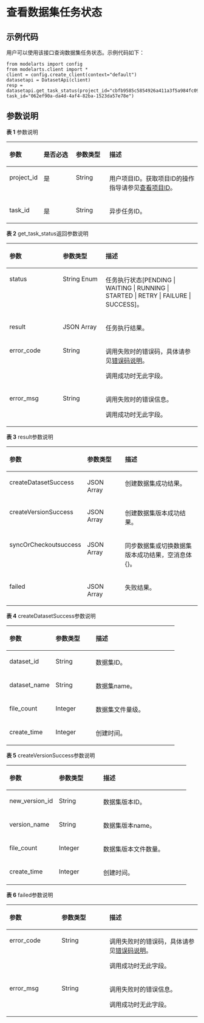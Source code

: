 # 查看数据集任务状态<a name="modelarts_04_0018"></a>

## 示例代码<a name="section35881040102516"></a>

用户可以使用该接口查询数据集任务状态。示例代码如下：

```
from modelarts import config
from modelarts.client import *
client = config.create_client(context="default")
datasetapi = DatasetApi(client)
resp = datasetapi.get_task_status(project_id="cbfb9585c5854926a411a3f5a984fc09", task_id="062ef90a-da4d-4af4-82ba-1523da57e78e")
```

## 参数说明<a name="section0599140112517"></a>

**表 1**  参数说明

<a name="table1427122192918"></a>
<table><thead align="left"><tr id="row10299223299"><th class="cellrowborder" valign="top" width="17.77%" id="mcps1.2.5.1.1"><p id="p19121533162912"><a name="p19121533162912"></a><a name="p19121533162912"></a>参数</p>
</th>
<th class="cellrowborder" valign="top" width="16.89%" id="mcps1.2.5.1.2"><p id="p1812363372920"><a name="p1812363372920"></a><a name="p1812363372920"></a>是否必选</p>
</th>
<th class="cellrowborder" valign="top" width="17.54%" id="mcps1.2.5.1.3"><p id="p21241133112918"><a name="p21241133112918"></a><a name="p21241133112918"></a>参数类型</p>
</th>
<th class="cellrowborder" valign="top" width="47.8%" id="mcps1.2.5.1.4"><p id="p1812615330294"><a name="p1812615330294"></a><a name="p1812615330294"></a>描述</p>
</th>
</tr>
</thead>
<tbody><tr id="row1229142210294"><td class="cellrowborder" valign="top" width="17.77%" headers="mcps1.2.5.1.1 "><p id="p121291133132913"><a name="p121291133132913"></a><a name="p121291133132913"></a>project_id</p>
</td>
<td class="cellrowborder" valign="top" width="16.89%" headers="mcps1.2.5.1.2 "><p id="p0130163312298"><a name="p0130163312298"></a><a name="p0130163312298"></a>是</p>
</td>
<td class="cellrowborder" valign="top" width="17.54%" headers="mcps1.2.5.1.3 "><p id="p1913233372918"><a name="p1913233372918"></a><a name="p1913233372918"></a>String</p>
</td>
<td class="cellrowborder" valign="top" width="47.8%" headers="mcps1.2.5.1.4 "><p id="p4972959911831"><a name="p4972959911831"></a><a name="p4972959911831"></a>用户项目ID。获取项目ID的操作指导请参见<a href="查看项目ID.md">查看项目ID</a>。</p>
</td>
</tr>
<tr id="row1267615214142"><td class="cellrowborder" valign="top" width="17.77%" headers="mcps1.2.5.1.1 "><p id="p6636262275"><a name="p6636262275"></a><a name="p6636262275"></a>task_id</p>
</td>
<td class="cellrowborder" valign="top" width="16.89%" headers="mcps1.2.5.1.2 "><p id="p116372618278"><a name="p116372618278"></a><a name="p116372618278"></a>是</p>
</td>
<td class="cellrowborder" valign="top" width="17.54%" headers="mcps1.2.5.1.3 "><p id="p146319268278"><a name="p146319268278"></a><a name="p146319268278"></a>String</p>
</td>
<td class="cellrowborder" valign="top" width="47.8%" headers="mcps1.2.5.1.4 "><p id="p186362619277"><a name="p186362619277"></a><a name="p186362619277"></a>异步任务ID。</p>
</td>
</tr>
</tbody>
</table>

**表 2**  get\_task\_status返回参数说明

<a name="table7279137152519"></a>
<table><thead align="left"><tr id="row112791476253"><th class="cellrowborder" valign="top" width="27.919191919191917%" id="mcps1.2.4.1.1"><p id="p1727910762510"><a name="p1727910762510"></a><a name="p1727910762510"></a>参数</p>
</th>
<th class="cellrowborder" valign="top" width="22.404040404040405%" id="mcps1.2.4.1.2"><p id="p1527912715252"><a name="p1527912715252"></a><a name="p1527912715252"></a>参数类型</p>
</th>
<th class="cellrowborder" valign="top" width="49.67676767676768%" id="mcps1.2.4.1.3"><p id="p19279978259"><a name="p19279978259"></a><a name="p19279978259"></a>描述</p>
</th>
</tr>
</thead>
<tbody><tr id="row227957162512"><td class="cellrowborder" valign="top" width="27.919191919191917%" headers="mcps1.2.4.1.1 "><p id="p12799714259"><a name="p12799714259"></a><a name="p12799714259"></a>status</p>
</td>
<td class="cellrowborder" valign="top" width="22.404040404040405%" headers="mcps1.2.4.1.2 "><p id="p82792742512"><a name="p82792742512"></a><a name="p82792742512"></a>String Enum</p>
</td>
<td class="cellrowborder" valign="top" width="49.67676767676768%" headers="mcps1.2.4.1.3 "><p id="p553264011259"><a name="p553264011259"></a><a name="p553264011259"></a>任务执行状态[PENDING | WAITING | RUNNING | STARTED | RETRY | FAILURE | SUCCESS]。</p>
</td>
</tr>
<tr id="row1393313486563"><td class="cellrowborder" valign="top" width="27.919191919191917%" headers="mcps1.2.4.1.1 "><p id="p17933048145613"><a name="p17933048145613"></a><a name="p17933048145613"></a>result</p>
</td>
<td class="cellrowborder" valign="top" width="22.404040404040405%" headers="mcps1.2.4.1.2 "><p id="p4933204895613"><a name="p4933204895613"></a><a name="p4933204895613"></a>JSON Array</p>
</td>
<td class="cellrowborder" valign="top" width="49.67676767676768%" headers="mcps1.2.4.1.3 "><p id="p7933174865610"><a name="p7933174865610"></a><a name="p7933174865610"></a>任务执行结果。</p>
</td>
</tr>
<tr id="row33221629588"><td class="cellrowborder" valign="top" width="27.919191919191917%" headers="mcps1.2.4.1.1 "><p id="p125735155819"><a name="p125735155819"></a><a name="p125735155819"></a>error_code</p>
</td>
<td class="cellrowborder" valign="top" width="22.404040404040405%" headers="mcps1.2.4.1.2 "><p id="p657195185819"><a name="p657195185819"></a><a name="p657195185819"></a>String</p>
</td>
<td class="cellrowborder" valign="top" width="49.67676767676768%" headers="mcps1.2.4.1.3 "><p id="p071812541519"><a name="p071812541519"></a><a name="p071812541519"></a>调用失败时的错误码，具体请参见<a href="公共参数.md#section29446341644">错误码说明</a>。</p>
<p id="p6203060911624"><a name="p6203060911624"></a><a name="p6203060911624"></a>调用成功时无此字段。</p>
</td>
</tr>
<tr id="row1811910165817"><td class="cellrowborder" valign="top" width="27.919191919191917%" headers="mcps1.2.4.1.1 "><p id="p207317555813"><a name="p207317555813"></a><a name="p207317555813"></a>error_msg</p>
</td>
<td class="cellrowborder" valign="top" width="22.404040404040405%" headers="mcps1.2.4.1.2 "><p id="p177944331843"><a name="p177944331843"></a><a name="p177944331843"></a>String</p>
</td>
<td class="cellrowborder" valign="top" width="49.67676767676768%" headers="mcps1.2.4.1.3 "><p id="p19149540192016"><a name="p19149540192016"></a><a name="p19149540192016"></a>调用失败时的错误信息。</p>
<p id="p773855584"><a name="p773855584"></a><a name="p773855584"></a>调用成功时无此字段。</p>
</td>
</tr>
</tbody>
</table>

**表 3**  result参数说明

<a name="table19148638525"></a>
<table><thead align="left"><tr id="row191631039528"><th class="cellrowborder" valign="top" width="27.900000000000002%" id="mcps1.2.4.1.1"><p id="p816314318525"><a name="p816314318525"></a><a name="p816314318525"></a>参数</p>
</th>
<th class="cellrowborder" valign="top" width="22.43%" id="mcps1.2.4.1.2"><p id="p1616318385218"><a name="p1616318385218"></a><a name="p1616318385218"></a>参数类型</p>
</th>
<th class="cellrowborder" valign="top" width="49.669999999999995%" id="mcps1.2.4.1.3"><p id="p131633345220"><a name="p131633345220"></a><a name="p131633345220"></a>描述</p>
</th>
</tr>
</thead>
<tbody><tr id="row1217810315216"><td class="cellrowborder" valign="top" width="27.900000000000002%" headers="mcps1.2.4.1.1 "><p id="p11689131535219"><a name="p11689131535219"></a><a name="p11689131535219"></a>createDatasetSuccess</p>
</td>
<td class="cellrowborder" valign="top" width="22.43%" headers="mcps1.2.4.1.2 "><p id="p2030916401740"><a name="p2030916401740"></a><a name="p2030916401740"></a>JSON Array</p>
</td>
<td class="cellrowborder" valign="top" width="49.669999999999995%" headers="mcps1.2.4.1.3 "><p id="p1340834835216"><a name="p1340834835216"></a><a name="p1340834835216"></a>创建数据集成功结果。</p>
</td>
</tr>
<tr id="row217815395214"><td class="cellrowborder" valign="top" width="27.900000000000002%" headers="mcps1.2.4.1.1 "><p id="p551715237526"><a name="p551715237526"></a><a name="p551715237526"></a>createVersionSuccess</p>
</td>
<td class="cellrowborder" valign="top" width="22.43%" headers="mcps1.2.4.1.2 "><p id="p23401640349"><a name="p23401640349"></a><a name="p23401640349"></a>JSON Array</p>
</td>
<td class="cellrowborder" valign="top" width="49.669999999999995%" headers="mcps1.2.4.1.3 "><p id="p1122124045517"><a name="p1122124045517"></a><a name="p1122124045517"></a>创建数据集版本成功结果。</p>
</td>
</tr>
<tr id="row191782305216"><td class="cellrowborder" valign="top" width="27.900000000000002%" headers="mcps1.2.4.1.1 "><p id="p141783313522"><a name="p141783313522"></a><a name="p141783313522"></a>syncOrCheckoutsuccess</p>
</td>
<td class="cellrowborder" valign="top" width="22.43%" headers="mcps1.2.4.1.2 "><p id="p6340114015417"><a name="p6340114015417"></a><a name="p6340114015417"></a>JSON Array</p>
</td>
<td class="cellrowborder" valign="top" width="49.669999999999995%" headers="mcps1.2.4.1.3 "><p id="p104084483529"><a name="p104084483529"></a><a name="p104084483529"></a>同步数据集或切换数据集版本成功结果，空消息体{}。</p>
</td>
</tr>
<tr id="row12551323183918"><td class="cellrowborder" valign="top" width="27.900000000000002%" headers="mcps1.2.4.1.1 "><p id="p8551132310398"><a name="p8551132310398"></a><a name="p8551132310398"></a>failed</p>
</td>
<td class="cellrowborder" valign="top" width="22.43%" headers="mcps1.2.4.1.2 "><p id="p14340940743"><a name="p14340940743"></a><a name="p14340940743"></a>JSON Array</p>
</td>
<td class="cellrowborder" valign="top" width="49.669999999999995%" headers="mcps1.2.4.1.3 "><p id="p104318094018"><a name="p104318094018"></a><a name="p104318094018"></a>失败结果。</p>
</td>
</tr>
</tbody>
</table>

**表 4**  createDatasetSuccess参数说明

<a name="table74681051115618"></a>
<table><thead align="left"><tr id="row1146816515566"><th class="cellrowborder" valign="top" width="27.46%" id="mcps1.2.4.1.1"><p id="p34681751135615"><a name="p34681751135615"></a><a name="p34681751135615"></a>参数</p>
</th>
<th class="cellrowborder" valign="top" width="23.89%" id="mcps1.2.4.1.2"><p id="p20468105155617"><a name="p20468105155617"></a><a name="p20468105155617"></a>参数类型</p>
</th>
<th class="cellrowborder" valign="top" width="48.65%" id="mcps1.2.4.1.3"><p id="p15468751185610"><a name="p15468751185610"></a><a name="p15468751185610"></a>描述</p>
</th>
</tr>
</thead>
<tbody><tr id="row124831851175615"><td class="cellrowborder" valign="top" width="27.46%" headers="mcps1.2.4.1.1 "><p id="p248395105617"><a name="p248395105617"></a><a name="p248395105617"></a>dataset_id</p>
</td>
<td class="cellrowborder" valign="top" width="23.89%" headers="mcps1.2.4.1.2 "><p id="p131777017580"><a name="p131777017580"></a><a name="p131777017580"></a>String</p>
</td>
<td class="cellrowborder" valign="top" width="48.65%" headers="mcps1.2.4.1.3 "><p id="p24831251165613"><a name="p24831251165613"></a><a name="p24831251165613"></a>数据集ID。</p>
</td>
</tr>
<tr id="row114835510565"><td class="cellrowborder" valign="top" width="27.46%" headers="mcps1.2.4.1.1 "><p id="p648319517569"><a name="p648319517569"></a><a name="p648319517569"></a>dataset_name</p>
</td>
<td class="cellrowborder" valign="top" width="23.89%" headers="mcps1.2.4.1.2 "><p id="p1389721185810"><a name="p1389721185810"></a><a name="p1389721185810"></a>String</p>
</td>
<td class="cellrowborder" valign="top" width="48.65%" headers="mcps1.2.4.1.3 "><p id="p348355111561"><a name="p348355111561"></a><a name="p348355111561"></a>数据集name。</p>
</td>
</tr>
<tr id="row448318519565"><td class="cellrowborder" valign="top" width="27.46%" headers="mcps1.2.4.1.1 "><p id="p548325118568"><a name="p548325118568"></a><a name="p548325118568"></a>file_count</p>
</td>
<td class="cellrowborder" valign="top" width="23.89%" headers="mcps1.2.4.1.2 "><p id="p1145810914586"><a name="p1145810914586"></a><a name="p1145810914586"></a>Integer</p>
</td>
<td class="cellrowborder" valign="top" width="48.65%" headers="mcps1.2.4.1.3 "><p id="p174831151135612"><a name="p174831151135612"></a><a name="p174831151135612"></a>数据集文件量级。</p>
</td>
</tr>
<tr id="row152648105717"><td class="cellrowborder" valign="top" width="27.46%" headers="mcps1.2.4.1.1 "><p id="p15521748125712"><a name="p15521748125712"></a><a name="p15521748125712"></a>create_time</p>
</td>
<td class="cellrowborder" valign="top" width="23.89%" headers="mcps1.2.4.1.2 "><p id="p1945818917584"><a name="p1945818917584"></a><a name="p1945818917584"></a>Integer</p>
</td>
<td class="cellrowborder" valign="top" width="48.65%" headers="mcps1.2.4.1.3 "><p id="p135234816577"><a name="p135234816577"></a><a name="p135234816577"></a>创建时间。</p>
</td>
</tr>
</tbody>
</table>

**表 5**  createVersionSuccess参数说明

<a name="table767020582568"></a>
<table><thead align="left"><tr id="row1668614583569"><th class="cellrowborder" valign="top" width="27.55%" id="mcps1.2.4.1.1"><p id="p10686105820566"><a name="p10686105820566"></a><a name="p10686105820566"></a>参数</p>
</th>
<th class="cellrowborder" valign="top" width="24.610000000000003%" id="mcps1.2.4.1.2"><p id="p1968605813561"><a name="p1968605813561"></a><a name="p1968605813561"></a>参数类型</p>
</th>
<th class="cellrowborder" valign="top" width="47.839999999999996%" id="mcps1.2.4.1.3"><p id="p18686115865620"><a name="p18686115865620"></a><a name="p18686115865620"></a>描述</p>
</th>
</tr>
</thead>
<tbody><tr id="row3702145855616"><td class="cellrowborder" valign="top" width="27.55%" headers="mcps1.2.4.1.1 "><p id="p6702858105611"><a name="p6702858105611"></a><a name="p6702858105611"></a>new_version_id</p>
</td>
<td class="cellrowborder" valign="top" width="24.610000000000003%" headers="mcps1.2.4.1.2 "><p id="p17246621554"><a name="p17246621554"></a><a name="p17246621554"></a>String</p>
</td>
<td class="cellrowborder" valign="top" width="47.839999999999996%" headers="mcps1.2.4.1.3 "><p id="p24491826115918"><a name="p24491826115918"></a><a name="p24491826115918"></a>数据集版本ID。</p>
</td>
</tr>
<tr id="row6702125875616"><td class="cellrowborder" valign="top" width="27.55%" headers="mcps1.2.4.1.1 "><p id="p770285895612"><a name="p770285895612"></a><a name="p770285895612"></a>version_name</p>
</td>
<td class="cellrowborder" valign="top" width="24.610000000000003%" headers="mcps1.2.4.1.2 "><p id="p1524611210519"><a name="p1524611210519"></a><a name="p1524611210519"></a>String</p>
</td>
<td class="cellrowborder" valign="top" width="47.839999999999996%" headers="mcps1.2.4.1.3 "><p id="p844914262597"><a name="p844914262597"></a><a name="p844914262597"></a>数据集版本name。</p>
</td>
</tr>
<tr id="row370214584569"><td class="cellrowborder" valign="top" width="27.55%" headers="mcps1.2.4.1.1 "><p id="p47022058195619"><a name="p47022058195619"></a><a name="p47022058195619"></a>file_count</p>
</td>
<td class="cellrowborder" valign="top" width="24.610000000000003%" headers="mcps1.2.4.1.2 "><p id="p204191851659"><a name="p204191851659"></a><a name="p204191851659"></a>Integer</p>
</td>
<td class="cellrowborder" valign="top" width="47.839999999999996%" headers="mcps1.2.4.1.3 "><p id="p2044942613596"><a name="p2044942613596"></a><a name="p2044942613596"></a>数据集版本文件数量。</p>
</td>
</tr>
<tr id="row2232111414597"><td class="cellrowborder" valign="top" width="27.55%" headers="mcps1.2.4.1.1 "><p id="p82321114145916"><a name="p82321114145916"></a><a name="p82321114145916"></a>create_time</p>
</td>
<td class="cellrowborder" valign="top" width="24.610000000000003%" headers="mcps1.2.4.1.2 "><p id="p114198518515"><a name="p114198518515"></a><a name="p114198518515"></a>Integer</p>
</td>
<td class="cellrowborder" valign="top" width="47.839999999999996%" headers="mcps1.2.4.1.3 "><p id="p154659268594"><a name="p154659268594"></a><a name="p154659268594"></a>创建时间。</p>
</td>
</tr>
</tbody>
</table>

**表 6**  failed参数说明

<a name="table353019111574"></a>
<table><thead align="left"><tr id="row105301811165714"><th class="cellrowborder" valign="top" width="27.29%" id="mcps1.2.4.1.1"><p id="p11530511175713"><a name="p11530511175713"></a><a name="p11530511175713"></a>参数</p>
</th>
<th class="cellrowborder" valign="top" width="24.97%" id="mcps1.2.4.1.2"><p id="p175305110572"><a name="p175305110572"></a><a name="p175305110572"></a>参数类型</p>
</th>
<th class="cellrowborder" valign="top" width="47.74%" id="mcps1.2.4.1.3"><p id="p195301511115719"><a name="p195301511115719"></a><a name="p195301511115719"></a>描述</p>
</th>
</tr>
</thead>
<tbody><tr id="row1254521118574"><td class="cellrowborder" valign="top" width="27.29%" headers="mcps1.2.4.1.1 "><p id="p1487912201005"><a name="p1487912201005"></a><a name="p1487912201005"></a>error_code</p>
</td>
<td class="cellrowborder" valign="top" width="24.97%" headers="mcps1.2.4.1.2 "><p id="p98796200012"><a name="p98796200012"></a><a name="p98796200012"></a>String</p>
</td>
<td class="cellrowborder" valign="top" width="47.74%" headers="mcps1.2.4.1.3 "><p id="p1600134652017"><a name="p1600134652017"></a><a name="p1600134652017"></a>调用失败时的错误码，具体请参见<a href="公共参数.md#section29446341644">错误码说明</a>。</p>
<p id="p2601144620201"><a name="p2601144620201"></a><a name="p2601144620201"></a>调用成功时无此字段。</p>
</td>
</tr>
<tr id="row1545711115714"><td class="cellrowborder" valign="top" width="27.29%" headers="mcps1.2.4.1.1 "><p id="p68797201016"><a name="p68797201016"></a><a name="p68797201016"></a>error_msg</p>
</td>
<td class="cellrowborder" valign="top" width="24.97%" headers="mcps1.2.4.1.2 "><p id="p1687910201105"><a name="p1687910201105"></a><a name="p1687910201105"></a>String</p>
</td>
<td class="cellrowborder" valign="top" width="47.74%" headers="mcps1.2.4.1.3 "><p id="p4749948152012"><a name="p4749948152012"></a><a name="p4749948152012"></a>调用失败时的错误信息。</p>
<p id="p2089562014011"><a name="p2089562014011"></a><a name="p2089562014011"></a>调用成功时无此字段。</p>
</td>
</tr>
</tbody>
</table>

